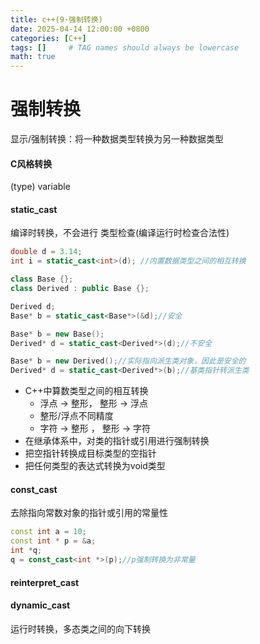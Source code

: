 ```yaml
---
title: c++(9·强制转换)
date: 2025-04-14 12:00:00 +0800
categories: [C++]
tags: []     # TAG names should always be lowercase
math: true
---
```

# 强制转换

显示/强制转换：将一种数据类型转换为另一种数据类型

#### C风格转换

(type) variable

#### static_cast

编译时转换，不会进行 类型检查(编译运行时检查合法性)

```c++
double d = 3.14;
int i = static_cast<int>(d); //内置数据类型之间的相互转换

class Base {};
class Derived : public Base {};

Derived d;
Base* b = static_cast<Base*>(&d);//安全

Base* b = new Base();
Derived* d = static_cast<Derived*>(d);//不安全

Base* b = new Derived();//实际指向派生类对象，因此是安全的
Derived* d = static_cast<Derived*>(b);//基类指针转派生类
```

* C++中算数类型之间的相互转换
  * 浮点 -> 整形， 整形 -> 浮点
  * 整形/浮点不同精度
  * 字符 -> 整形 ， 整形 -> 字符
* 在继承体系中，对类的指针或引用进行强制转换 
* 把空指针转换成目标类型的空指针
* 把任何类型的表达式转换为void类型

#### const_cast

去除指向常数对象的指针或引用的常量性

```c++
const int a = 10;
const int * p = &a;
int *q;
q = const_cast<int *>(p);//p强制转换为非常量
```

#### reinterpret_cast

#### dynamic_cast

运行时转换，多态类之间的向下转换